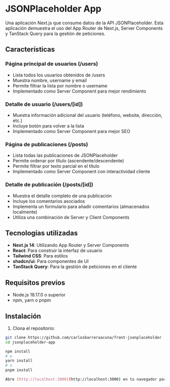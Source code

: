 # JSONPlaceholder App

Una aplicación Next.js que consume datos de la API JSONPlaceholder. Esta aplicación demuestra el uso del App Router de Next.js, Server Components y TanStack Query para la gestión de peticiones.

## Características

### Página principal de usuarios (/users)
- Lista todos los usuarios obtenidos de /users
- Muestra nombre, username y email
- Permite filtrar la lista por nombre o username
- Implementado como Server Component para mejor rendimiento

### Detalle de usuario (/users/[id])
- Muestra información adicional del usuario (teléfono, website, dirección, etc.)
- Incluye botón para volver a la lista
- Implementado como Server Component para mejor SEO

### Página de publicaciones (/posts)
- Lista todas las publicaciones de JSONPlaceholder
- Permite ordenar por título (ascendente/descendente)
- Permite filtrar por texto parcial en el título
- Implementado como Server Component con interactividad cliente

### Detalle de publicación (/posts/[id])
- Muestra el detalle completo de una publicación
- Incluye los comentarios asociados
- Implementa un formulario para añadir comentarios (almacenados localmente)
- Utiliza una combinación de Server y Client Components

## Tecnologías utilizadas

- **Next.js 14**: Utilizando App Router y Server Components
- **React**: Para construir la interfaz de usuario
- **Tailwind CSS**: Para estilos
- **shadcn/ui**: Para componentes de UI
- **TanStack Query**: Para la gestión de peticiones en el cliente


## Requisitos previos

- Node.js 18.17.0 o superior
- npm, yarn o pnpm

## Instalación

1. Clona el repositorio:

```bash
git clone https://github.com/carlosbarreraacuna/front-jsonplaceholder
cd jsonplaceholder-app

npm install
# o
yarn install
# o
pnpm install

Abre [http://localhost:3000](http://localhost:3000) en tu navegador para ver la aplicación.
